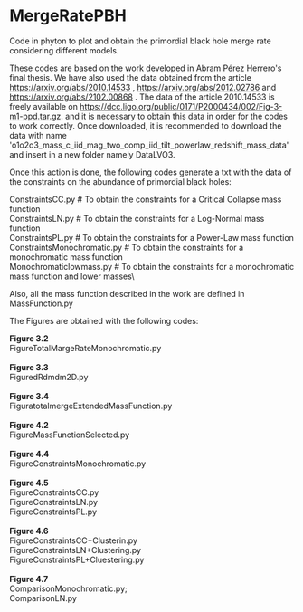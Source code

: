 # MergeRatePBH

Code in phyton to plot and obtain the primordial black hole merge rate considering different models.

These codes are based on the work developed in Abram Pérez Herrero's final thesis. We have also used the data obtained from the article https://arxiv.org/abs/2010.14533 , https://arxiv.org/abs/2012.02786 and https://arxiv.org/abs/2102.00868 . The data of the article 2010.14533 is freely available on https://dcc.ligo.org/public/0171/P2000434/002/Fig-3-m1-ppd.tar.gz. and it is necessary to obtain this data in order for the codes to work correctly. Once downloaded, it is recommended to download the data with name 'o1o2o3_mass_c_iid_mag_two_comp_iid_tilt_powerlaw_redshift_mass_data' and insert in a new folder namely DataLVO3. 

Once this action is done, the following codes generate a txt with the data of the constraints on the abundance of primordial black holes: 

 ConstraintsCC.py  # To obtain the constraints for a Critical Collapse mass function\
 ConstraintsLN.py  # To obtain the constraints for a Log-Normal mass function\
 ConstraintsPL.py  # To obtain the constraints for a Power-Law mass function\
 ConstraintsMonochromatic.py # To obtain the constraints for a monochromatic mass function\
 Monochromaticlowmass.py  # To obtain the constraints for a monochromatic mass function and lower masses\
 
Also, all the mass function described in the work are defined in MassFunction.py

The Figures are obtained with the following codes:

**Figure 3.2**\
FigureTotalMargeRateMonochromatic.py\
\
**Figure 3.3**\
FiguredRdmdm2D.py\
\
**Figure 3.4**\
FiguratotalmergeExtendedMassFunction.py\
\
**Figure 4.2**\
FigureMassFunctionSelected.py\
\
**Figure 4.4**\
FigureConstraintsMonochromatic.py\
\
**Figure 4.5**\
FigureConstraintsCC.py\
FigureConstraintsLN.py\
FigureConstraintsPL.py\
\
**Figure 4.6**\
FigureConstraintsCC+Clusterin.py\
FigureConstraintsLN+Clustering.py\
FigureConstraintsPL+Cluestering.py\
\
**Figure 4.7**\
ComparisonMonochromatic.py;\
ComparisonLN.py
